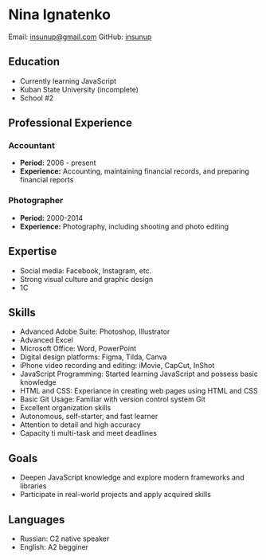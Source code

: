 # Nina Ignatenko

Email:
[insunup@gmail.com](mailto:insunup@gmail.com)
GitHub:
[insunup](https://github.com/insunup)

## Education
- Currently learning JavaScript
- Kuban State University (incomplete)
- School #2

## Professional Experience

### Accountant
- **Period:** 2006 - present
- **Experience:** Accounting, maintaining financial records, and preparing financial reports

### Photographer
- **Period:** 2000-2014
- **Experience:** Photography, including shooting and photo editing

## Expertise
- Social media: Facebook, Instagram, etc.
- Strong visual culture and graphic design
- 1C

## Skills
- Advanced Adobe Suite: Photoshop, Illustrator
- Advanced Excel
- Microsoft Office: Word, PowerPoint
- Digital design platforms: Figma, Tilda, Canva
- iPhone video recording and editing: iMovie, CapCut, InShot
- JavaScript Programming: Started learning JavaScript and possess basic knowledge
- HTML and CSS: Experiance in creating web pages using HTML and CSS
- Basic Git Usage: Familiar with version control system Git
- Excellent organization skills
- Autonomous, self-starter, and fast learner
- Attention to detail and high accuracy
- Capacity ti multi-task and meet deadlines

## Goals
- Deepen JavaScript knowledge and explore modern frameworks and libraries
- Participate in real-world projects and apply acquired skills

## Languages
- Russian: C2 native speaker
- English: A2 begginer
